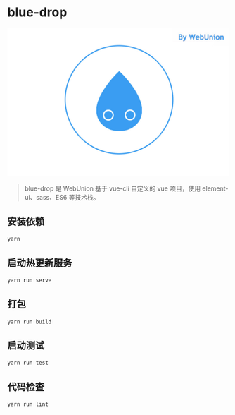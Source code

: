
# blue-drop

![image](./public/blue-drop-head.jpg)

> blue-drop 是 WebUnion 基于 vue-cli 自定义的 vue 项目，使用 element-ui、sass、ES6 等技术栈。

## 安装依赖

```sh
yarn
```

## 启动热更新服务

```sh
yarn run serve
```

## 打包

```sh
yarn run build
```

## 启动测试

```sh
yarn run test
```

## 代码检查

```sh
yarn run lint
```
